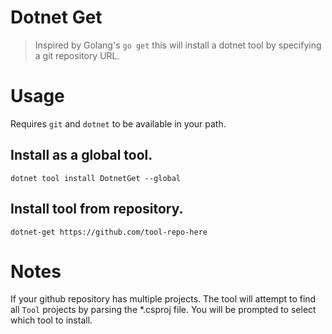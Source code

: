 ﻿# Dotnet Get

> Inspired by Golang's `go get` this will install a dotnet tool by specifying a git repository URL.

# Usage

Requires `git` and `dotnet` to be available in your path.

## Install as a global tool.

`dotnet tool install DotnetGet --global`

## Install tool from repository.

`dotnet-get https://github.com/tool-repo-here`

# Notes

If your github repository has multiple projects. The tool will attempt to find all `Tool` projects by parsing the \*.csproj file.
You will be prompted to select which tool to install.
